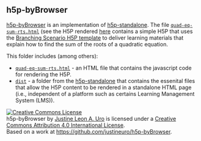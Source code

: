 ## h5p-byBrowser
[h5p-byBrowser](https://github.com/justineuro/h5p-byBrowser) is an implementation of [h5p-standalone](https://github.com/tunapanda/h5p-standalone).  The file [`quad-eq-sum-rts.html`](./quad-eq-sum-rts.html) (see the H5P rendered [here](https://justineuro.github.io/h5p-byBrowser/quad-eq-sum-rts.html) contains a simple H5P that uses the [Branching Scenario H5P template](https://h5p.org/branching-scenario) to deliver learning materials that explain how to find the sum of the roots of a quadratic equation.  
  
This folder includes (among others):  
  
* [`quad-eq-sum-rts.html`](./quad-eq-sum-rts.html) - an HTML file that contains the javascript code for rendering the H5P.
* [`dist`](./dist) - a folder from the [h5p-standalone](https://github.com/tunapanda/h5p-standalone) that contains the essenital files that allow the H5P content to be rendered in a standalone HTML page (i.e., independent of a platform such as certains Learning Management System (LMS)).  
  
<a rel="license" href="http://creativecommons.org/licenses/by/4.0/"><img alt="Creative Commons License" style="border-width:0" src="https://i.creativecommons.org/l/by/4.0/80x15.png" /></a><br /><span xmlns:dct="http://purl.org/dc/terms/" property="dct:title">h5p-byBrowser</span> by <a xmlns:cc="http://creativecommons.org/ns#" href="https://github.com/justineuro/" property="cc:attributionName" rel="cc:attributionURL">Justine Leon A. Uro</a> is licensed under a <a rel="license" href="http://creativecommons.org/licenses/by/4.0/">Creative Commons Attribution 4.0 International License</a>.<br />Based on a work at <a xmlns:dct="http://purl.org/dc/terms/" href="https://github.com/justineuro/sdRplot" rel="dct:source">https://github.com/justineuro/h5p-byBrowser</a>.